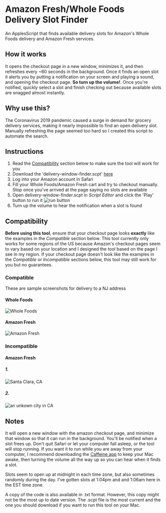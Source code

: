 # Amazon Fresh/Whole Foods Delivery Slot Finder
An ApplesScript that finds available delivery slots for Amazon's Whole Foods delivery and Amazon Fresh services.

## How it works
It opens the checkout page in a new window, minimizes it, and then refreshes every ~60 seconds in the background. Once it finds an open slot it alerts you by putting a notification on your screen and playing a sound, and opening the checkout page. __So turn up the volume!__. Once you're notified, quickly select a slot and finish checking out because available slots are snagged almost instantly.

## Why use this?
The Coronavirus 2019 pandemic caused a surge in demand for grocery delivery services, making it nearly impossible to find an open delivery slot. Manually refreshing the page seemed too hard so I created this script to automate the search.

## Instructions
1. Read the [Compatibility](#compatibility) section below to make sure the tool will work for you
2. Download the 'delivery-window-finder.scpt' [here](https://github.com/ahertel/wholefoods-delivery-slot-finder/raw/master/delivery-window-finder.scpt)
3. Log into your Amazon account in Safari
4. Fill your Whole Foods/Amazon Fresh cart and try to checkout manually. Stop once you've arrived at the page saying no slots are available
5. Open delivery-window-finder.scpt in _Script Editor_ and click the 'Play' button to run it
![run button](https://i.imgur.com/kpQee5h.png)
6. Turn up the volume to hear the notification when a slot is found

## Compatibility
**Before using this tool**, ensure that your checkout page looks **exactly** like the examples in the _Compatible_ section below.
This tool currently only works for some regions of the US because Amazon's checkout pages seem to vary based on your location and I designed the tool based on the page I see in my region. 
If your checkout page doesn't look like the examples in the _Compatible_ or _Incompatible_ sections below, this tool may still work for you but no guarantees.

### Compatible
These are sample screenshots for delivery to a NJ address
#### Whole Foods
![Whole Foods](https://i.imgur.com/r7EQQF6.jpg)

#### Amazon Fresh
![Amazon Fresh](https://i.imgur.com/ncVyqQR.jpg)

### Incompatible
#### Amazon Fresh
##### 1.
![Santa Clara, CA](https://i.imgur.com/SyNtrZs.png)
##### 2.
![an unkown city in CA](https://i.imgur.com/PYrO9Il.jpg)

Notes
-
It will open a new window with the amazon checkout page, and minimize that window so that it can run in the background.
You'll be notified when a slot frees up. Don't quit Safari or let your computer fall asleep, or the tool will stop running.
If you want it to run while you are away from your computer, I recommend downloading the [Caffeine app](http://lightheadsw.com/caffeine/) to keep your Mac awake, then turning the volume all the way up so you can hear when it finds a slot.

Slots seem to open up at midnight in each time zone, but also sometimes randomly during the day. I've gotten slots at 1:04pm and and 1:06am here in the EST time zone.

A copy of the code is also available in .txt format. However, this copy might not be the most up to date version. The .scpt file is the most current and the one you should download if you want to run this tool
on your Mac.
